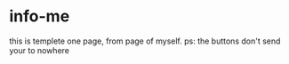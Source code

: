 # info-me
this is templete one page, from page of myself. ps: the buttons don't send your to nowhere
